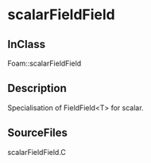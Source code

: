 # scalarFieldField 
## InClass
Foam::scalarFieldField

## Description
Specialisation of FieldField\<T\> for scalar.

## SourceFiles
scalarFieldField.C

